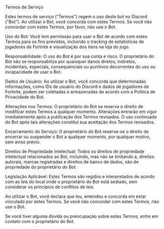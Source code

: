 Termos de Serviço

Estes termos de serviço ("Termos") regem o uso deste bot no Discord ("Bot"). Ao utilizar o Bot, você concorda com estes Termos. Se você não concordar com estes Termos, por favor, não use o Bot.

Uso do Bot: Você tem permissão para usar o Bot de acordo com estes Termos para os fins previstos, incluindo o tracking de estatísticas de jogadores de Fortnite e visualização dos itens na loja do jogo.

Responsabilidade: O uso do Bot é por sua conta e risco. O proprietário do Bot não se responsabiliza por quaisquer danos diretos, indiretos, incidentais, especiais, consequenciais ou punitivos decorrentes do uso ou incapacidade de usar o Bot.

Dados de Usuário: Ao utilizar o Bot, você concorda que determinadas informações, como IDs de usuário do Discord e dados de jogadores de Fortnite, podem ser coletadas e armazenadas de acordo com a Política de Privacidade do Bot.

Alterações nos Termos: O proprietário do Bot se reserva o direito de modificar estes Termos a qualquer momento. Alterações entrarão em vigor imediatamente após a publicação dos Termos revisados. O uso continuado do Bot após tais alterações constitui sua aceitação dos Termos revisados.

Encerramento do Serviço: O proprietário do Bot reserva-se o direito de encerrar ou suspender o Bot a qualquer momento, por qualquer motivo, sem aviso prévio.

Direitos de Propriedade Intelectual: Todos os direitos de propriedade intelectual relacionados ao Bot, incluindo, mas não se limitando a, direitos autorais, marcas registradas e direitos de banco de dados, são de propriedade do proprietário do Bot.

Legislação Aplicável: Estes Termos são regidos e interpretados de acordo com as leis do local onde o proprietário do Bot está sediado, sem considerar os princípios de conflitos de leis.

Ao utilizar o Bot, você declara que leu, entendeu e concorda em estar vinculado por estes Termos. Se você não concordar com estes Termos, não use o Bot.

Se você tiver alguma dúvida ou preocupação sobre estes Termos, entre em contato com o proprietário do Bot.
